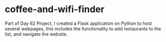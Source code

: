 # coffee-and-wifi-finder
 Part of Day 62 Project, I created a Flask application on Python to host several webpages, this includes the functionality to add restaurants to the list, and navigate the website.
